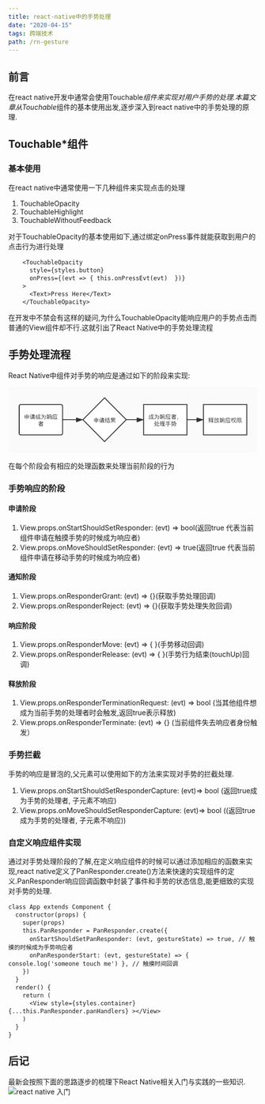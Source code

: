 ```yaml
---
title: react-native中的手势处理
date: "2020-04-15"
tags: 跨端技术
path: /rn-gesture
---
```


## 前言
在react native开发中通常会使用Touchable*组件来实现对用户手势的处理.本篇文章从Touchable*组件的基本使用出发,逐步深入到react native中的手势处理的原理.

## Touchable*组件

### 基本使用
在react native中通常使用一下几种组件来实现点击的处理
1. TouchableOpacity
2. TouchableHighlight 
3. TouchableWithoutFeedback

对于TouchableOpacity的基本使用如下,通过绑定onPress事件就能获取到用户的点击行为进行处理   

        <TouchableOpacity
          style={styles.button}
          onPress={(evt => { this.onPressEvt(evt)  })}
        >
          <Text>Press Here</Text>
        </TouchableOpacity>

在开发中不禁会有这样的疑问,为什么TouchableOpacity能响应用户的手势点击而普通的View组件却不行.这就引出了React Native中的手势处理流程

## 手势处理流程
React Native中组件对手势的响应是通过如下的阶段来实现:

![react native 手势](./RNGesture/gesturelifecycle.jpg) 

在每个阶段会有相应的处理函数来处理当前阶段的行为  

### 手势响应的阶段

#### 申请阶段
1. View.props.onStartShouldSetResponder: (evt) => bool(返回true 代表当前组件申请在触摸手势的时候成为响应者)
2. View.props.onMoveShouldSetResponder: (evt) => true(返回true 代表当前组件申请在移动手势的时候成为响应者)  

#### 通知阶段
1. View.props.onResponderGrant: (evt) => {}(获取手势处理回调)
2. View.props.onResponderReject: (evt) => {}(获取手势处理失败回调)  

#### 响应阶段
1. View.props.onResponderMove: (evt) => { }(手势移动回调)
2. View.props.onResponderRelease: (evt) => { }(手势行为结束(touchUp)回调)  

#### 释放阶段
1. View.props.onResponderTerminationRequest: (evt) => bool (当其他组件想成为当前手势的处理者时会触发,返回true表示释放)
2. View.props.onResponderTerminate: (evt) => {} (当前组件失去响应者身份触发）

### 手势拦截
手势的响应是冒泡的,父元素可以使用如下的方法来实现对手势的拦截处理.  
1. View.props.onStartShouldSetResponderCapture: (evt)=> bool (返回true成为手势的处理者, 子元素不响应)
2. View.props.onMoveShouldSetResponderCapture: (evt)=> bool ((返回true成为手势的处理者, 子元素不响应))

### 自定义响应组件实现
通过对手势处理阶段的了解,在定义响应组件的时候可以通过添加相应的函数来实现,react native定义了PanResponder.create()方法来快速的实现组件的定义.PanResponder响应回调函数中封装了事件和手势的状态信息,能更细致的实现对手势的处理.


    class App extends Component {
      constructor(props) {
        super(props)
        this.PanResponder = PanResponder.create({
          onStartShouldSetPanResponder: (evt, gestureState) => true, // 触摸的时候成为手势响应者
          onPanResponderStart: (evt, gestureState) => { console.log('someone touch me') }, // 触摸时间回调
        })
      }
      render() {
        return (
          <View style={styles.container} {...this.PanResponder.panHandlers} ></View>
        )
      }
    }

## 后记
最新会按照下面的思路逐步的梳理下React Native相关入门与实践的一些知识.
![react native 入门](reactNativeBasic.png) 


